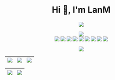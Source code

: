 
<h1 align="center">Hi 👋, I'm LanM</h1>
<h3 align="center"><a href="https://lanm.love"><img src="https://readme-typing-svg.herokuapp.com/?lines=React;前端开发!&center=true&size=27"> </a> </h3>
<div align="center"> <img src="https://visitor-badge.glitch.me/badge?page_id=BlueLanM" /> </div>
<div align='center'>
  <img src="https://img.shields.io/badge/-HTML5-E34F26?style=flat-square&logo=html5&logoColor=white" /> 
  <img src="https://img.shields.io/badge/-CSS3-1572B6?style=flat-square&logo=css3" /> 
  <img src="https://img.shields.io/badge/-JavaScript-oringe?style=flat-square&logo=javascript" /> 
  <img src="https://img.shields.io/badge/-TypeScript-092944?style=flat-square&logo=typescript" /> 
  <img src="https://img.shields.io/badge/-React-blue?style=flat-square&logo=react" /> 
  <img src="https://img.shields.io/badge/-Node-404040?style=flat-square&logo=node.js" /> 
  <img src="https://img.shields.io/badge/-NPM-24292f?style=flat-square&logo=npm" /> 
  <img src="https://img.shields.io/badge/-Vite-ddf4ff?style=flat-square&logo=vite" /> 
  <img src="https://img.shields.io/badge/-Git-000?style=flat-square&logo=git" /> 
</div>

<p align="center">
<div align="center"> <img src="https://metrics.lecoq.io/BlueLanM?template=classic&base=header%2C%20activity%2C%20community%2C%20repositories%2C%20metadata&base.indepth=false&base.hireable=false&base.skip=false&config.timezone=Asia%2FShanghai"> </div>
</p>
 
|![](https://github-readme-stats.vercel.app/api?username=BlueLanM&&show_icons=true&title_color=ffffff&icon_color=bb2acf&text_color=daf7dc&bg_color=151515)  |![](https://github-readme-stats.vercel.app/api/top-langs/?username=BlueLanM&layout=compact&theme=tokyonight&langs_count=10)|![](https://stats.justsong.cn/api/csdn/?id=BLUESKYwang66&theme=dark)|
|-|-|-|

|![](https://github-readme-streak-stats.herokuapp.com/?user=BlueLanM&&theme=dark)|![](https://github-profile-trophy.vercel.app/?username=BlueLanM&&theme=onedark)|
|-|-|







